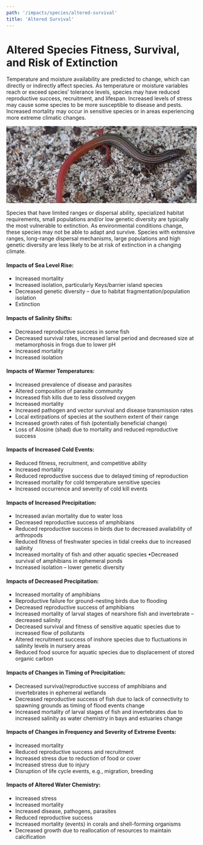 ```yaml
---
path: '/impacts/species/altered-survival'
title: 'Altered Survival'
---
```


# Altered Species Fitness, Survival, and Risk of Extinction

Temperature and moisture availability are predicted to change, which can directly or indirectly affect species. As temperature or moisture variables reach or exceed species’ tolerance levels, species may have reduced reproductive success, recruitment, and lifespan. Increased levels of stress may cause some species to be more susceptible to disease and pests. Increased mortality may occur in sensitive species or in areas experiencing more extreme climatic changes.

![Florida Keys mole skink](120.jpg 'Florida Keys mole skink.  Photo: FWC.')

Species that have limited ranges or dispersal ability, specialized habitat requirements, small populations and/or low genetic diversity are typically the most vulnerable to extinction. As environmental conditions change, these species may not be able to adapt and survive. Species with extensive ranges, long-range dispersal mechanisms, large populations and high genetic diversity are less likely to be at risk of extinction in a changing climate.

#### Impacts of Sea Level Rise:

- Increased mortality
- Increased isolation, particularly Keys/barrier island species
- Decreased genetic diversity – due to habitat fragmentation/population isolation
- Extinction

#### Impacts of Salinity Shifts:

- Decreased reproductive success in some fish
- Decreased survival rates, increased larval period and decreased size at metamorphosis in frogs due to lower pH
- Increased mortality
- Increased isolation

#### Impacts of Warmer Temperatures:

- Increased prevalence of disease and parasites
- Altered composition of parasite community
- Increased fish kills due to less dissolved oxygen
- Increased mortality
- Increased pathogen and vector survival and disease transmission rates
- Local extirpations of species at the southern extent of their range
- Increased growth rates of fish (potentially beneficial change)
- Loss of Alosine (shad) due to mortality and reduced reproductive success

#### Impacts of Increased Cold Events:

- Reduced fitness, recruitment, and competitive ability
- Increased mortality
- Reduced reproductive success due to delayed timing of reproduction
- Increased mortality for cold temperature sensitive species
- Increased occurrence and severity of cold kill events

#### Impacts of Increased Precipitation:

- Increased avian mortality due to water loss
- Decreased reproductive success of amphibians
- Reduced reproductive success in birds due to decreased availability of arthropods
- Reduced fitness of freshwater species in tidal creeks due to increased salinity
- Increased mortality of fish and other aquatic species •Decreased survival of amphibians in ephemeral ponds
- Increased isolation – lower genetic diversity

#### Impacts of Decreased Precipitation:

- Increased mortality of amphibians
- Reproductive failure for ground-nesting birds due to flooding
- Decreased reproductive success of amphibians
- Increased mortality of larval stages of nearshore fish and invertebrate – decreased salinity
- Decreased survival and fitness of sensitive aquatic species due to increased flow of pollutants
- Altered recruitment success of inshore species due to fluctuations in salinity levels in nursery areas
- Reduced food source for aquatic species due to displacement of stored organic carbon

#### Impacts of Changes in Timing of Precipitation:

- Decreased survival/reproductive success of amphibians and invertebrates in ephemeral wetlands
- Decreased reproductive success of fish due to lack of connectivity to spawning grounds as timing of flood events change
- Increased mortality of larval stages of fish and invertebrates due to increased salinity as water chemistry in bays and estuaries change

#### Impacts of Changes in Frequency and Severity of Extreme Events:

- Increased mortality
- Reduced reproductive success and recruitment
- Increased stress due to reduction of food or cover
- Increased stress due to injury
- Disruption of life cycle events, e.g., migration, breeding

#### Impacts of Altered Water Chemistry:

- Increased stress
- Increased mortality
- Increased disease, pathogens, parasites
- Reduced reproductive success
- Increased mortality (events) in corals and shell-forming organisms
- Decreased growth due to reallocation of resources to maintain calcification
